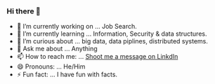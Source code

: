 ### Hi there 👋

- 🔭 I’m currently working on ... Job Search.
- 🌱 I’m currently learning ... Information, Security & data structures.
- 🤔 I’m curious about ... big data, data piplines, distributed systems.
- 💬 Ask me about ... Anything
- 📫 How to reach me: ... [Shoot me a message on LinkdIn](https://www.linkedin.com/in/hassanajaj/)
- 😄 Pronouns: ... He/Him
- ⚡ Fun fact: ... I have fun with facts.
